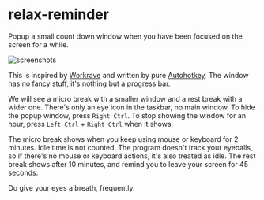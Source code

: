 # relax-reminder

Popup a small count down window when you have been focused on the screen for a while.

![screenshots](https://user-images.githubusercontent.com/1549210/163664192-36a24caf-1ec4-4c02-807e-255ef2235d8e.gif)

This is inspired by [Workrave](https://workrave.org/) and written by pure [Autohotkey](https://www.autohotkey.com/). The window has no fancy stuff, it's nothing but a progress bar.

We will see a micro break with a smaller window and a rest break with a wider one.
There's only an eye icon in the taskbar, no main window.
To hide the popup window, press `Right Ctrl`. To stop showing the window for an hour, press `Left Ctrl` + `Right Ctrl` when it shows.

The micro break shows when you keep using mouse or keyboard for 2 minutes. Idle time is not counted. The program doesn't track your eyeballs, so if there's no mouse or keyboard actions, it's also treated as idle.
The rest break shows after 10 minutes, and remind you to leave your screen for 45 seconds.

Do give your eyes a breath, frequently.
